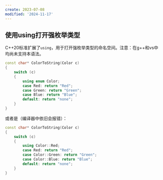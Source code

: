 ```yaml
---
create: 2023-07-08
modified: '2024-11-17'
---
```


## 使用using打开强枚举类型

​	C++20标准扩展了`using`，用于打开强枚举类型的命名空间。注意：在g++和vs中均尚未支持本语法。

```C++
const char* ColorToString(Color c)
{
    switch (c)
    {
        using enum Color;
        case Red: return "Red";
        case Green: return "Green";
        case Blue: return "Blue";
        default: return "none";
    }
}
```

或者是（编译器中依旧会报错）：

```C++
const char* ColorToString(Color c)
{
    switch (c)
    {
        using Color::Red;
        case Red: return "Red";
        case Color::Green: return "Green";
        case Color::Blue: return "Blue";
        default: return "none";
    }
}
```